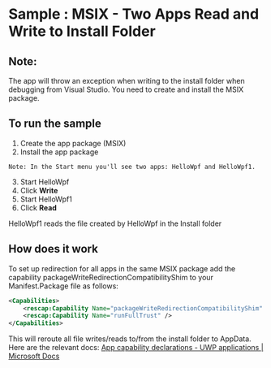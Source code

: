 # Sample : MSIX - Two Apps Read and Write to Install Folder

## Note:

The app will throw an exception when writing to the install folder when debugging from Visual Studio. You need to create and install the MSIX package.

## To run the sample

1. Create the app package (MSIX)
2. Install the app package

```
Note: In the Start menu you'll see two apps: HelloWpf and HelloWpf1.
```
3. Start HelloWpf
4. Click **Write**
5. Start HelloWpf1
4. Click **Read**

HelloWpf1 reads the file created by HelloWpf in the Install folder

## How does it work

To set up redirection for all apps in the same MSIX package add the capability packageWriteRedirectionCompatibilityShim to your Manifest.Package file as follows:
```xml
<Capabilities>
    <rescap:Capability Name="packageWriteRedirectionCompatibilityShim" />
	<rescap:Capability Name="runFullTrust" />
</Capabilities>
```

This will reroute all file writes/reads to/from the install folder to AppData.
Here are the relevant docs: [App capability declarations - UWP applications | Microsoft Docs](https://docs.microsoft.com/en-us/windows/uwp/packaging/app-capability-declarations?msclkid=f9106e3ec80311eca694b16143c0f327)
